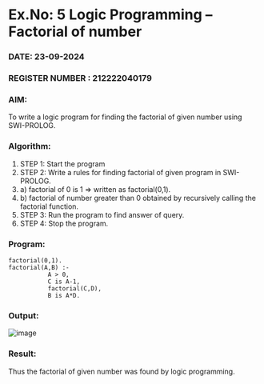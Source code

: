 # Ex.No: 5   Logic Programming – Factorial of number   
### DATE:  23-09-2024                                                                         
### REGISTER NUMBER : 212222040179
### AIM: 
To  write  a logic program for finding the factorial of given number using SWI-PROLOG. 
### Algorithm:
1. STEP 1: Start the program
2. STEP 2:  Write a rules for finding factorial of given program in SWI-PROLOG.
3.   a)	factorial of 0 is 1 => written as factorial(0,1).
4.   b)	factorial of number greater than 0 obtained by recursively calling the factorial    function.
5. STEP 3: Run the program  to find answer of  query.
6. STEP 4: Stop the program.

### Program:
```
factorial(0,1).
factorial(A,B) :-  
           A > 0, 
           C is A-1,
           factorial(C,D),
           B is A*D.
```




### Output:
![image](https://github.com/user-attachments/assets/a16d6983-77cd-4edf-a562-59da5b077f4e)


### Result:
Thus the factorial of given number was found by logic programming. 

